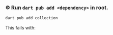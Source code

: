 ### ⚙️ Run `dart pub add <dependency>` in root.

```bash
dart pub add collection
```

This fails with:

